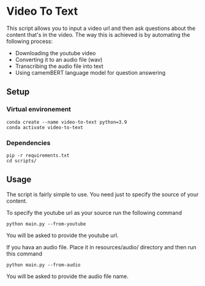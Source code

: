 # Video To Text

This script allows you to input a video url and then ask questions about the content that's in the video.
The way this is achieved is by automating the following process:
- Downloading the youtube video
- Converting it to an audio file (wav)
- Transcribing the audio file into text
- Using camemBERT language model for question answering

## Setup
### Virtual environement
```
conda create --name video-to-text python=3.9
conda activate video-to-text 
```
### Dependencies
```
pip -r requirements.txt
cd scripts/
```

## Usage
The script is fairly simple to use. You need just to specify the source of your content.

To specify the youtube url as your source run the following command
```SHELL
python main.py --from-youtube
``` 
You will be asked to provide the youtube url.

If you hava an audio file. Place it in resources/audio/ directory and then run this command
```SHELL
python main.py --from-audio
``` 
You will be asked to provide the audio file name.
